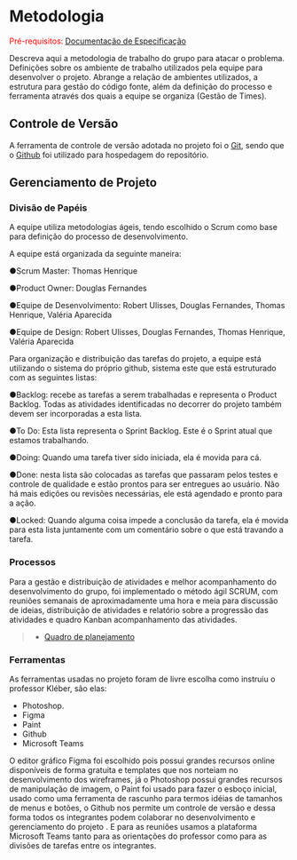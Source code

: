 
# Metodologia

<span style="color:red">Pré-requisitos: <a href="2-Especificação do Projeto.md"> Documentação de Especificação</a></span>

Descreva aqui a metodologia de trabalho do grupo para atacar o problema. Definições sobre os ambiente de trabalho utilizados pela  equipe para desenvolver o projeto. Abrange a relação de ambientes utilizados, a estrutura para gestão do código fonte, além da definição do processo e ferramenta através dos quais a equipe se organiza (Gestão de Times).

## Controle de Versão

A ferramenta de controle de versão adotada no projeto foi o
[Git](https://git-scm.com/), sendo que o [Github](https://github.com)
foi utilizado para hospedagem do repositório.


## Gerenciamento de Projeto

### Divisão de Papéis

A equipe utiliza metodologias ágeis, tendo escolhido o Scrum como base para definição do processo de desenvolvimento.

A equipe está organizada da seguinte maneira:

●Scrum Master: Thomas Henrique

●Product Owner: Douglas Fernandes

●Equipe de Desenvolvimento: Robert Ulisses, Douglas Fernandes, Thomas Henrique, Valéria Aparecida

●Equipe de Design: Robert Ulisses, Douglas Fernandes, Thomas Henrique, Valéria Aparecida

Para  organização  e  distribuição  das  tarefas  do  projeto,  a  equipe  está  utilizando  o  sistema do próprio github, sistema este que está estruturado com as seguintes listas:


●Backlog:  recebe  as  tarefas  a  serem  trabalhadas  e  representa  o  Product  Backlog. Todas  as  atividades  identificadas  no  decorrer  do  projeto  também  devem  ser incorporadas a esta lista.

●To  Do:  Esta  lista  representa  o  Sprint  Backlog.  Este  é  o  Sprint  atual  que estamos trabalhando.

●Doing: Quando uma tarefa tiver sido iniciada, ela é movida para cá.

●Done: nesta lista são colocadas as tarefas que passaram pelos testes e controle de qualidade  e  estão  prontos  para  ser  entregues  ao  usuário.  Não  há  mais  edições  ou revisões necessárias, ele está agendado e pronto para a ação.

●Locked: Quando alguma coisa impede a conclusão da tarefa, ela é movida para esta lista juntamente com um comentário sobre o que está travando a tarefa.

### Processos

Para a gestão e distribuição de atividades e melhor acompanhamento do desenvolvimento do grupo, foi implementado o método ágil SCRUM, com reuniões semanais de aproximadamente uma hora e meia para discussão de ideias, distribuição de atividades e relatório sobre a progressão das atividades e quadro Kanban acompanhamento das atividades.

> - [Quadro de planejamento](https://github.com/features/project-management/)


### Ferramentas

As ferramentas usadas no projeto foram de livre escolha como instruiu o professor Kléber, são elas:

- Photoshop.
- Figma
- Paint
- Github
- Microsoft Teams


O editor gráfico Figma foi escolhido pois possui grandes recursos online disponíveis de forma gratuita e templates que nos norteiam no desenvolvimento dos wireframes, já o Photoshop possui grandes recursos de manipulação de imagem, o Paint foi usado para fazer o esboço inicial, usado como uma ferramenta de rascunho para termos idéias de tamanhos de menus e botões, o Github nos permite um controle de versão e dessa forma todos os integrantes podem colaborar no desenvolvimento e gerenciamento do projeto . E para as reuniões usamos a plataforma Microsoft Teams tanto para as orientações do professor como para as divisões de tarefas entre os integrantes.




